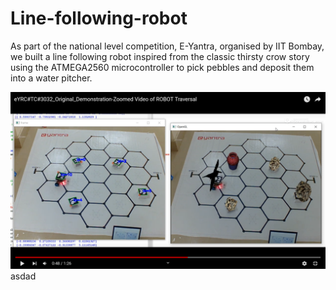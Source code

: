 # Line-following-robot
As part of the national level competition, E-Yantra, organised by IIT Bombay, we built a line following robot inspired from the classic thirsty crow story using the ATMEGA2560 microcontroller to pick pebbles and deposit them into a water pitcher.

[![Image](Robot.png)](https://youtu.be/mA4sesmhNMw?t=36)
asdad
